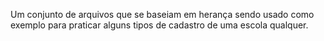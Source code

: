 Um conjunto de arquivos que se baseiam em herança sendo usado como exemplo para praticar alguns tipos de cadastro de uma escola qualquer.
